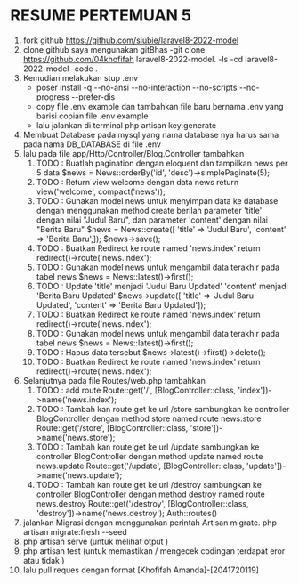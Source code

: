 # RESUME PERTEMUAN 5 
1. fork github https://github.com/siubie/laravel8-2022-model
2. clone github saya mengunakan gitBhas
  -git clone https://github.com/04khofifah laravel8-2022-model.
  -ls
  -cd laravel8-2022-model
  -code . 
3. Kemudian melakukan stup .env
    - poser install -q --no-ansi --no-interaction --no-scripts --no-progress --prefer-dis
    - copy file .env example  dan tambahkan file baru bernama .env yang barisi copian file .env example
    - lalu jalankan di terminal php artisan key:generate
4. Membuat Database pada mysql yang nama database nya harus sama pada nama DB_DATABASE di file .env
5. lalu pada  file app/Http/Controller/Blog.Controller tambahkan 
    1. TODO : Buatlah pagination dengan eloquent dan tampilkan news per 5 data
        $news = News::orderBy('id', 'desc')->simplePaginate(5);
    2. TODO : Return view welcome dengan data news
        return view('welcome', compact('news'));
    3. TODO : Gunakan model news untuk menyimpan data ke database dengan menggunakan method create berilah parameter 'title' dengan nilai "Judul Baru", dan parameter 'content' dengan nilai "Berita Baru"
        $news = News::create([
        'title' => 'Judul Baru',
        'content' => 'Berita Baru',]);
        $news->save();
    4. TODO : Buatkan Redirect ke route named 'news.index'
        return redirect()->route('news.index');
    5. TODO : Gunakan model news untuk mengambil data terakhir pada tabel news
        $news = News::latest()->first();
    6. TODO : Update 'title' menjadi 'Judul Baru Updated' 'content' menjadi 'Berita Baru Updated'
        $news->update([
            'title' => 'Judul Baru Updated',
            'content' => 'Berita Baru Updated']);
    7. TODO : Buatkan Redirect ke route named 'news.index'
        return redirect()->route('news.index');
    8. TODO : Gunakan model news untuk mengambil data terakhir pada tabel news
         $news = News::latest()->first();
    9. TODO : Hapus data tersebut
         $news->latest()->first()->delete();
    10. TODO : Buatkan Redirect ke route named 'news.index'
         return redirect()->route('news.index');
6. Selanjutnya pada file Routes/web.php tambahkan
    1. TODO : add route
        Route::get('/', [BlogController::class, 'index'])->name('news.index');
    2. TODO : Tambah kan route get ke url /store sambungkan ke controller BlogController dengan method store named route news.store
        Route::get('/store', [BlogController::class, 'store'])->name('news.store');
    3. TODO : Tambah kan route get ke url /update sambungkan ke controller BlogController dengan method update named route news.update
        Route::get('/update', [BlogController::class, 'update'])->name('news.update');
    4. TODO : Tambah kan route get ke url /destroy sambungkan ke controller BlogController dengan method destroy named route news.destroy
        Route::get('/destroy', [BlogController::class, 'destroy'])->name('news.destroy');
        Auth::routes()
7. jalankan Migrasi dengan menggunakan perintah Artisan migrate.
    php artisan migrate:fresh --seed
8. php artisan serve (untuk melihat otput )
9. php artisan test (untuk memastikan / mengecek codingan terdapat eror atau tidak )
10.  lalu pull reques dengan format 
    [Khofifah Amanda]-[2041720119]


